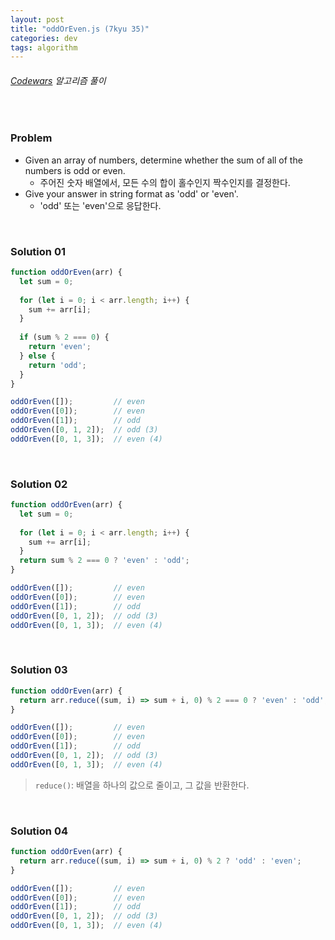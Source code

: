```yaml
---
layout: post
title: "oddOrEven.js (7kyu 35)"
categories: dev
tags: algorithm
---
```


###### [Codewars](https://www.codewars.com) 알고리즘 풀이

<br>

### Problem

- Given an array of numbers, determine whether the sum of all of the numbers is odd or even.
  - 주어진 숫자 배열에서, 모든 수의 합이 홀수인지 짝수인지를 결정한다.
- Give your answer in string format as 'odd' or 'even'.
  - 'odd' 또는 'even'으로 응답한다.

<br>

### Solution 01

```js
function oddOrEven(arr) {
  let sum = 0;
  
  for (let i = 0; i < arr.length; i++) {
    sum += arr[i];
  }
  
  if (sum % 2 === 0) {
    return 'even';
  } else {
    return 'odd';
  }
}

oddOrEven([]);         // even
oddOrEven([0]);        // even
oddOrEven([1]);        // odd
oddOrEven([0, 1, 2]);  // odd (3)
oddOrEven([0, 1, 3]);  // even (4)
```

<br>

### Solution 02

```js
function oddOrEven(arr) {
  let sum = 0;
  
  for (let i = 0; i < arr.length; i++) {
    sum += arr[i];
  }
  return sum % 2 === 0 ? 'even' : 'odd';
}

oddOrEven([]);         // even
oddOrEven([0]);        // even
oddOrEven([1]);        // odd
oddOrEven([0, 1, 2]);  // odd (3)
oddOrEven([0, 1, 3]);  // even (4)
```

<br>

### Solution 03

```js
function oddOrEven(arr) {
  return arr.reduce((sum, i) => sum + i, 0) % 2 === 0 ? 'even' : 'odd';
}

oddOrEven([]);         // even
oddOrEven([0]);        // even
oddOrEven([1]);        // odd
oddOrEven([0, 1, 2]);  // odd (3)
oddOrEven([0, 1, 3]);  // even (4)
```

> `reduce()`: 배열을 하나의 값으로 줄이고, 그 값을 반환한다.

<br>

### Solution 04

```js
function oddOrEven(arr) {
  return arr.reduce((sum, i) => sum + i, 0) % 2 ? 'odd' : 'even';
}

oddOrEven([]);         // even
oddOrEven([0]);        // even
oddOrEven([1]);        // odd
oddOrEven([0, 1, 2]);  // odd (3)
oddOrEven([0, 1, 3]);  // even (4)
```

<br>

<br>